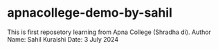 # apnacollege-demo-by-sahil
This is first reposetory learning from Apna College (Shradha di).<be>
Author Name: Sahil Kuraishi<be>
Date: 3 July 2024
